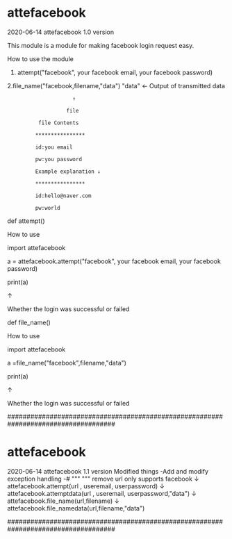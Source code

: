 # attefacebook
2020-06-14
attefacebook 1.0 version

This module is a module for making facebook login request easy.

How to use the module

1. attempt("facebook", your facebook email, your facebook password)

2.file_name("facebook,filename,"data") "data" <- Output of transmitted data

                         ↑
                         
                       file 
                       
              file Contents 
              
             ****************
             
             id:you email
              
             pw:you password
              
             Example explanation ↓
              
             ****************
             
             id:hello@naver.com
             
             pw:world
            
def attempt()

How to use

import attefacebook

a = attefacebook.attempt("facebook", your facebook email, your facebook password)

print(a)

↑

Whether the login was successful or failed


def file_name()

How to use

import attefacebook

a =file_name("facebook",filename,"data")

print(a)

↑

Whether the login was successful or failed


 ####################################################################################

# attefacebook
2020-06-14
attefacebook 1.1 version
Modified things
-Add and modify exception handling
-# """ """ remove
url only supports facebook
                     ↓
attefacebook.attempt(url , useremail, userpassword)
                         ↓
attefacebook.attemptdata(url , useremail, userpassword,"data")
                        ↓
attefacebook.file_name(url,filename)
                           ↓
attefacebook.file_namedata(url,filename,"data")
 
 
 ####################################################################################
 
 
 
 
 
 
 
 
 
 
